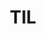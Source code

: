 ---
title: "TIL"
layout: category
permalink: /categories/til/
author_profile: true
taxonomy: TIL
sidebar:
  nav: "categories"
---